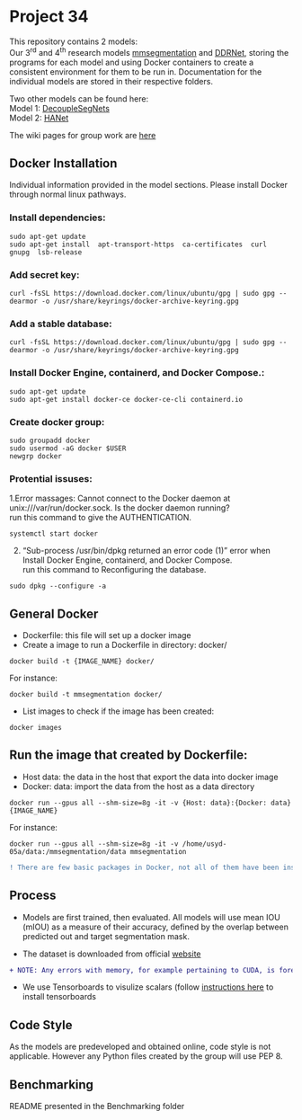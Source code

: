 # Project 34
This repository contains 2 models:  
Our 3<sup>rd</sup> and 4<sup>th</sup> research models [mmsegmentation](https://bitbucket.org/kiriyachristin/comp3888_th16_03_christin/src/master/mmsegmentation/) 
and [DDRNet](https://bitbucket.org/kiriyachristin/comp3888_th16_03_christin/src/master/m4_DDRNet/), storing the programs for 
each model and using Docker containers to create a consistent environment for them to be run in. Documentation for the individual 
models are stored in their respective folders.   

Two other models can be found here:  
Model 1: [DecoupleSegNets](https://bitbucket.org/kiriyachristin/comp3888_th16_03_repom1/src/master/)  
Model 2: [HANet](https://bitbucket.org/abstractblaze/hanet/src/master/)  

The wiki pages for group work are [here](https://bitbucket.org/kiriyachristin/comp3888_th16_03/wiki/browse/)

## Docker Installation
Individual information provided in the model sections. Please install Docker through normal linux pathways.

### Install dependencies:
```
sudo apt-get update
sudo apt-get install  apt-transport-https  ca-certificates  curl  gnupg  lsb-release
```
### Add secret key:
```
curl -fsSL https://download.docker.com/linux/ubuntu/gpg | sudo gpg --dearmor -o /usr/share/keyrings/docker-archive-keyring.gpg
```
### Add a stable database:
```
curl -fsSL https://download.docker.com/linux/ubuntu/gpg | sudo gpg --dearmor -o /usr/share/keyrings/docker-archive-keyring.gpg
```
### Install Docker Engine, containerd, and Docker Compose.:
```
sudo apt-get update
sudo apt-get install docker-ce docker-ce-cli containerd.io
```
### Create docker group:
```
sudo groupadd docker
sudo usermod -aG docker $USER
newgrp docker 
```
### Protential issuses:

1.Error massages: Cannot connect to the Docker daemon at unix:///var/run/docker.sock. Is the docker daemon running?  
run this command to give the AUTHENTICATION.  
```
systemctl start docker
```

2. “Sub-process /usr/bin/dpkg returned an error code (1)” error when Install Docker Engine, containerd, and Docker Compose.  
run this command to Reconfiguring the database.  
```
sudo dpkg --configure -a
```

## General Docker
- Dockerfile: this file will set up a docker image  
- Create a image to run a Dockerfile in directory: docker/  
```
docker build -t {IMAGE_NAME} docker/
```  
For instance:  
```
docker build -t mmsegmentation docker/
```  

- List images to check if the image has been created:
```
docker images
```

## Run the image that created by Dockerfile:
- Host data: the data in the host that export the data into docker image
- Docker: data: import the data from the host as a data directory

```
docker run --gpus all --shm-size=8g -it -v {Host: data}:{Docker: data} {IMAGE_NAME}
```
For instance:
```
docker run --gpus all --shm-size=8g -it -v /home/usyd-05a/data:/mmsegmentation/data mmsegmentation
```  

```diff
! There are few basic packages in Docker, not all of them have been installed. This means you may need to install some packages in the container.
```  

## Process
- Models are first trained, then evaluated. All models will use mean IOU (mIOU) as a measure of their accuracy, defined by the overlap between predicted out and target segmentation mask. 

- The dataset is downloaded from official [website](https://www.cityscapes-dataset.com/)
```diff
+ NOTE: Any errors with memory, for example pertaining to CUDA, is foremostly likely due to insufficient computing resources on the server. Please try again when there is little usage to see if the issue is resolved.
```

- We use Tensorboards to visulize scalars (follow [instructions here](https://bitbucket.org/abstractblaze/hanet/src/master/) to install tensorboards

## Code Style
As the models are predeveloped and obtained online, code style is not applicable. However any Python files created by the group will use PEP 8.

## Benchmarking

README presented in the Benchmarking folder